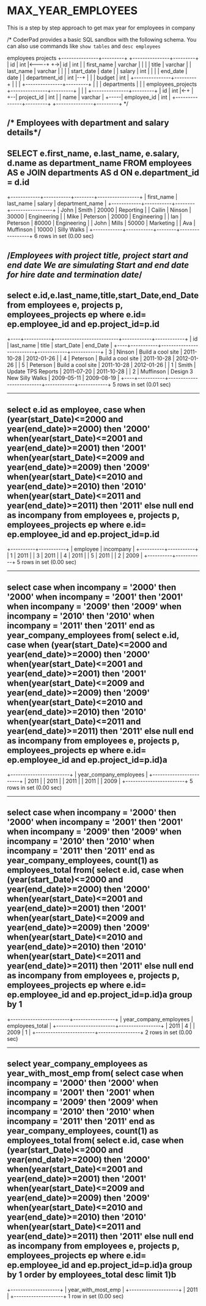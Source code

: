 # MAX_YEAR_EMPLOYEES
This is a step by step approach to get max year for employees in company

/*
CoderPad provides a basic SQL sandbox with the following schema.
You can also use commands like `show tables` and `desc employees`

employees                             projects
+---------------+---------+           +---------------+---------+
| id            | int     |<----+  +->| id            | int     |
| first_name    | varchar |     |  |  | title         | varchar |
| last_name     | varchar |     |  |  | start_date    | date    |
| salary        | int     |     |  |  | end_date      | date    |
| department_id | int     |--+  |  |  | budget        | int     |
+---------------+---------+  |  |  |  +---------------+---------+
                             |  |  |
departments                  |  |  |  employees_projects
+---------------+---------+  |  |  |  +---------------+---------+
| id            | int     |<-+  |  +--| project_id    | int     |
| name          | varchar |     +-----| employee_id   | int     |
+---------------+---------+           +---------------+---------+
*/

/* Employees with department and salary details*/
--------------
SELECT e.first_name, e.last_name, e.salary,
  d.name as department_name
FROM employees   AS e
JOIN departments AS d ON e.department_id = d.id
--------------

+------------+-----------+--------+-----------------+
| first_name | last_name | salary | department_name |
+------------+-----------+--------+-----------------+
| John       | Smith     |  20000 | Reporting       |
| Cailin     | Ninson    |  30000 | Engineering     |
| Mike       | Peterson  |  20000 | Engineering     |
| Ian        | Peterson  |  80000 | Engineering     |
| John       | Mills     |  50000 | Marketing       |
| Ava        | Muffinson |  10000 | Silly Walks     |
+------------+-----------+--------+-----------------+
6 rows in set (0.00 sec)

/*Employees with project title, project start and end date
We are simulating Start and end date for hire date and termination date*/
--------------
select e.id,e.last_name,title,start_Date,end_Date
from employees e, projects p, employees_projects ep
where e.id= ep.employee_id and ep.project_id=p.id
--------------

+----+-----------+--------------------------+------------+------------+
| id | last_name | title                    | start_Date | end_Date   |
+----+-----------+--------------------------+------------+------------+
|  3 | Ninson    | Build a cool site        | 2011-10-28 | 2012-01-26 |
|  4 | Peterson  | Build a cool site        | 2011-10-28 | 2012-01-26 |
|  5 | Peterson  | Build a cool site        | 2011-10-28 | 2012-01-26 |
|  1 | Smith     | Update TPS Reports       | 2011-07-20 | 2011-10-28 |
|  2 | Muffinson | Design 3 New Silly Walks | 2009-05-11 | 2009-08-19 |
+----+-----------+--------------------------+------------+------------+
5 rows in set (0.01 sec)

--------------
select e.id as employee,
    case 
    when (year(start_Date)<=2000 and year(end_date)>=2000) then '2000'
    when(year(start_Date)<=2001 and year(end_date)>=2001) then '2001'
    when(year(start_Date)<=2009 and year(end_date)>=2009) then '2009'
    when(year(start_Date)<=2010 and year(end_date)>=2010) then '2010'
    when(year(start_Date)<=2011 and year(end_date)>=2011) then '2011'
    else null end as incompany
from employees e, projects p, employees_projects ep
where e.id= ep.employee_id and ep.project_id=p.id
--------------

+----------+-----------+
| employee | incompany |
+----------+-----------+
|        1 | 2011      |
|        3 | 2011      |
|        4 | 2011      |
|        5 | 2011      |
|        2 | 2009      |
+----------+-----------+
5 rows in set (0.00 sec)

--------------
select 
case 
 when incompany = '2000' then '2000' 
 when incompany = '2001' then '2001' 
 when incompany = '2009' then '2009' 
 when incompany = '2010' then '2010' 
 when incompany = '2011' then '2011' end as year_company_employees
from(
  select e.id,
    case 
    when (year(start_Date)<=2000 and year(end_date)>=2000) then '2000'
    when(year(start_Date)<=2001 and year(end_date)>=2001) then '2001'
    when(year(start_Date)<=2009 and year(end_date)>=2009) then '2009'
    when(year(start_Date)<=2010 and year(end_date)>=2010) then '2010'
    when(year(start_Date)<=2011 and year(end_date)>=2011) then '2011'
    else null end as incompany
  from employees e, projects p, employees_projects ep
  where e.id= ep.employee_id and ep.project_id=p.id)a
--------------

+------------------------+
| year_company_employees |
+------------------------+
| 2011                   |
| 2011                   |
| 2011                   |
| 2011                   |
| 2009                   |
+------------------------+
5 rows in set (0.00 sec)

--------------
select 
case 
 when incompany = '2000' then '2000' 
 when incompany = '2001' then '2001' 
 when incompany = '2009' then '2009' 
 when incompany = '2010' then '2010' 
 when incompany = '2011' then '2011' end as year_company_employees, 
count(1) as employees_total
from(
  select e.id,
    case 
    when (year(start_Date)<=2000 and year(end_date)>=2000) then '2000'
    when(year(start_Date)<=2001 and year(end_date)>=2001) then '2001'
    when(year(start_Date)<=2009 and year(end_date)>=2009) then '2009'
    when(year(start_Date)<=2010 and year(end_date)>=2010) then '2010'
    when(year(start_Date)<=2011 and year(end_date)>=2011) then '2011'
    else null end as incompany
  from employees e, projects p, employees_projects ep
  where e.id= ep.employee_id and ep.project_id=p.id)a
group by 1
--------------

+------------------------+-----------------+
| year_company_employees | employees_total |
+------------------------+-----------------+
| 2011                   |               4 |
| 2009                   |               1 |
+------------------------+-----------------+
2 rows in set (0.00 sec)

--------------
select year_company_employees as year_with_most_emp
from(
select 
case 
 when incompany = '2000' then '2000' 
 when incompany = '2001' then '2001' 
 when incompany = '2009' then '2009' 
 when incompany = '2010' then '2010' 
 when incompany = '2011' then '2011' end as year_company_employees, 
count(1) as employees_total
from(
  select e.id,
    case 
    when (year(start_Date)<=2000 and year(end_date)>=2000) then '2000'
    when(year(start_Date)<=2001 and year(end_date)>=2001) then '2001'
    when(year(start_Date)<=2009 and year(end_date)>=2009) then '2009'
    when(year(start_Date)<=2010 and year(end_date)>=2010) then '2010'
    when(year(start_Date)<=2011 and year(end_date)>=2011) then '2011'
    else null end as incompany
  from employees e, projects p, employees_projects ep
  where e.id= ep.employee_id and ep.project_id=p.id)a
group by 1
order by employees_total desc
limit 1)b
--------------

+--------------------+
| year_with_most_emp |
+--------------------+
| 2011               |
+--------------------+
1 row in set (0.00 sec)

